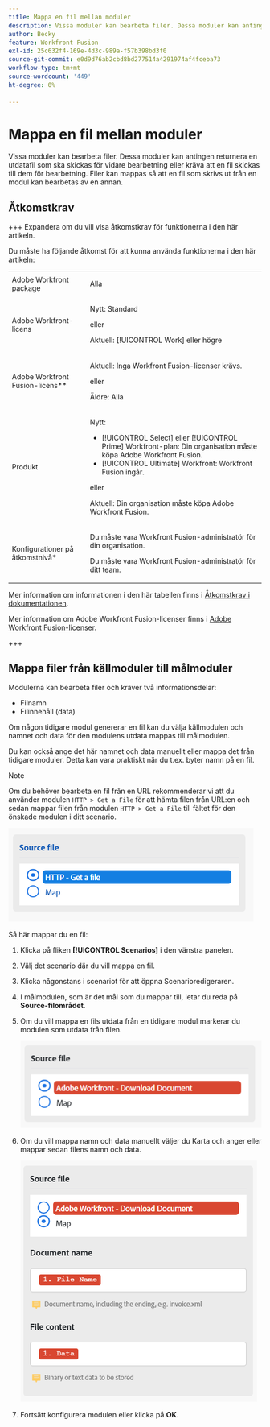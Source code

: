 ```yaml
---
title: Mappa en fil mellan moduler
description: Vissa moduler kan bearbeta filer. Dessa moduler kan antingen returnera en utdatafil som ska skickas för vidare bearbetning eller kräva att en fil skickas till dem för bearbetning. Innan dessa moduler kan användas tillsammans för att bearbeta filer måste de mappas till varandra.
author: Becky
feature: Workfront Fusion
exl-id: 25c632f4-169e-4d3c-989a-f57b398bd3f0
source-git-commit: e0d9d76ab2cbd8bd277514a4291974af4fceba73
workflow-type: tm+mt
source-wordcount: '449'
ht-degree: 0%

---
```


# Mappa en fil mellan moduler

Vissa moduler kan bearbeta filer. Dessa moduler kan antingen returnera en utdatafil som ska skickas för vidare bearbetning eller kräva att en fil skickas till dem för bearbetning. Filer kan mappas så att en fil som skrivs ut från en modul kan bearbetas av en annan.

## Åtkomstkrav

+++ Expandera om du vill visa åtkomstkrav för funktionerna i den här artikeln.

Du måste ha följande åtkomst för att kunna använda funktionerna i den här artikeln:

<table style="table-layout:auto">
 <col> 
 <col> 
 <tbody> 
  <tr> 
   <td role="rowheader">Adobe Workfront package</td> 
   <td> <p>Alla</p> </td> 
  </tr> 
  <tr data-mc-conditions=""> 
   <td role="rowheader">Adobe Workfront-licens</td> 
   <td> <p>Nytt: Standard</p><p>eller</p><p>Aktuell: [!UICONTROL Work] eller högre</p> </td> 
  </tr> 
  <tr> 
   <td role="rowheader">Adobe Workfront Fusion-licens**</td> 
   <td>
   <p>Aktuell: Inga Workfront Fusion-licenser krävs.</p>
   <p>eller</p>
   <p>Äldre: Alla </p>
   </td> 
  </tr> 
  <tr> 
   <td role="rowheader">Produkt</td> 
   <td>
   <p>Nytt:</p> <ul><li>[!UICONTROL Select] eller [!UICONTROL Prime] Workfront-plan: Din organisation måste köpa Adobe Workfront Fusion.</li><li>[!UICONTROL Ultimate] Workfront: Workfront Fusion ingår.</li></ul>
   <p>eller</p>
   <p>Aktuell: Din organisation måste köpa Adobe Workfront Fusion.</p>
   </td> 
  </tr>
  <tr data-mc-conditions=""> 
   <td role="rowheader">Konfigurationer på åtkomstnivå*</td> 
   <td> 
     <p>Du måste vara Workfront Fusion-administratör för din organisation.</p>
     <p>Du måste vara Workfront Fusion-administratör för ditt team.</p>
   </td> 
  </tr> 
   </td> 
  </tr> 
 </tbody> 
</table>

Mer information om informationen i den här tabellen finns i [Åtkomstkrav i dokumentationen](/help/workfront-fusion/references/licenses-and-roles/access-level-requirements-in-documentation.md).

Mer information om Adobe Workfront Fusion-licenser finns i [Adobe Workfront Fusion-licenser](/help/workfront-fusion/set-up-and-manage-workfront-fusion/licensing-operations-overview/license-automation-vs-integration.md).

+++

## Mappa filer från källmoduler till målmoduler

Modulerna kan bearbeta filer och kräver två informationsdelar:

* Filnamn
* Filinnehåll (data)

Om någon tidigare modul genererar en fil kan du välja källmodulen och namnet och data för den modulens utdata mappas till målmodulen.

Du kan också ange det här namnet och data manuellt eller mappa det från tidigare moduler. Detta kan vara praktiskt när du t.ex. byter namn på en fil.

>[!NOTE]
>
>Om du behöver bearbeta en fil från en URL rekommenderar vi att du använder modulen `HTTP > Get a File` för att hämta filen från URL:en och sedan mappar filen från modulen `HTTP > Get a File` till fältet för den önskade modulen i ditt scenario.
>
>![Mappningsfil](assets/map-source-file.png)

Så här mappar du en fil:

1. Klicka på fliken **[!UICONTROL Scenarios]** i den vänstra panelen.
1. Välj det scenario där du vill mappa en fil.
1. Klicka någonstans i scenariot för att öppna Scenarioredigeraren.
1. I målmodulen, som är det mål som du mappar till, letar du reda på **Source-filområdet**.
1. Om du vill mappa en fils utdata från en tidigare modul markerar du modulen som utdata från filen.

   ![Workfront nedladdningsdokument](assets/wf-download-document.png)

1. Om du vill mappa namn och data manuellt väljer du Karta och anger eller mappar sedan filens namn och data.

   ![Använd kartalternativet](assets/use-the-map-option.png)

1. Fortsätt konfigurera modulen eller klicka på **OK**.
